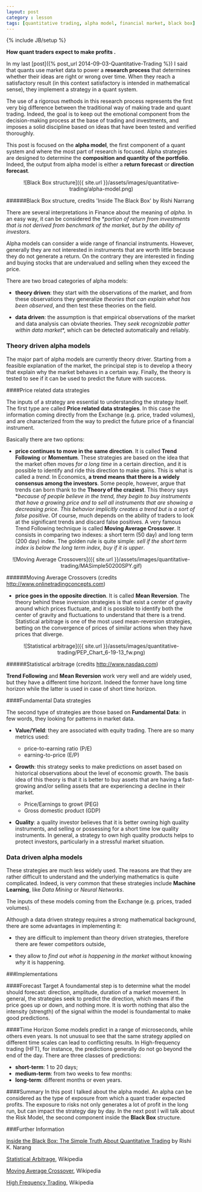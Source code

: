 ```yaml
---
layout: post
category : lesson
tags: [quantitative trading, alpha model, financial market, black box]
---
```

{% include JB/setup %}

**How quant traders expect to make profits .**

<!--more-->

In my last [post]({% post_url 2014-09-03-Quantitative-Trading %}) I said that quants use market data to power a **research process** that determines whether their ideas are right or wrong over time.
When they reach a satisfactory result (in this context satisfactory is intended in mathematical sense), they implement a strategy in a quant system.

The use of a rigorous methods in this research process represents the first very big difference between the traditional way of making trade and quant trading.
Indeed, the goal is to keep out the emotional component from the decision-making process at the base of trading and investments, and imposes a solid discipline based on ideas that have been tested and verified thoroughly.

This post is focused on the **alpha model**,  the first component of a quant system and where the most part of research is focused.
Alpha strategies are designed to determine the **composition and quantity of the portfolio**. Indeed, the output from alpha model is either a **return forecast** or **direction forecast**.

<div style="text-align:center" markdown="1">
![Black Box structure]({{ site.url }}/assets/images/quantitative-trading/alpha-model.png)
</div>

######Black Box structure, credits 'Inside The Black Box' by Rishi Narrang

There are several interpretations in Finance about the meaning of *alpha*. In an easy way, it can be considered the **portion of return from investments that is not derived from benchmark of the market, but by the ability of investors*.

Alpha models can consider a wide range of financial instruments. However, generally they are not interested in instruments that are worth little because they do not generate a return. On the contrary they are interested in finding and buying stocks that are undervalued and selling when they exceed the price.

There are two broad categories of alpha models:

- **theory driven**: they start with the observations of the market, and from these observations they generalize *theories that can explain what has been observed*, and then test these theories on the field. 
 
- **data driven**: the assumption is that empirical observations of the market and data analysis can obviate theories. They *seek recognizable patter within data market**, which can be detected automatically and reliably. 

### Theory driven alpha models
The major part of alpha models are currently theory driver. Starting from a feasible explanation of the market, the principal step is to develop a theory that explain why the market behaves in a certain way. Finally, the theory is tested to see if it can be used to predict the future with success.


####Price related data strategies

The inputs of a strategy are essential to understanding the strategy itself.
The first type are called **Price related data strategies**. In this case the information coming directly from the Exchange (e.g. price, traded volumes), and are characterized from the way to predict the future price of a financial instrument.

Basically there are two options:

- **price continues to move in the same direction**. It is called **Trend Following** or **Momentum**. These strategies are based on the idea that the market often moves *for a long time* in a certain direction, and it is possible to identify and ride this direction to make gains. This is what is called a *trend*. In Economics, **a trend means that there is a widely consensus among the investors**. Some people, however, argue that trends can born thank to the **Theory of the craziest**.  This theory says **because of people believe in the trend, they begin to buy instruments that have a growing price and to sell all instruments that are showing a decreasing price. This behavior implicitly creates a trend but is a sort of false positive*. Of course, much depends on the ability of traders to look at the significant trends and discard false positives. A very famous Trend Following technique is called **Moving Average Crossover**. It consists in comparing two indexes: a short term (50 day) and long term (200 day) index. The golden rule is quite simple: *sell if the short term index is below the long term index, buy if it is upper*.

<div style="text-align:center" markdown="1">
![Moving Average Crossovers]({{ site.url }}/assets/images/quantitative-trading/MASimple50200SPY.gif)
</div>

######Moving Average Crossovers (credits http://www.onlinetradingconcepts.com)

- **price goes in the opposite direction**. It is called **Mean Reversion**. The theory behind these inversion strategies is that exist a center of gravity around which prices fluctuate, and it is possible to identify both the center of gravity and fluctuations to understand that there is a trend. Statistical arbitrage is one of the most used mean-reversion strategies, betting on the convergence of prices of similar actions when they have prices that diverge.


<div style="text-align:center" markdown="1">
![Statistical arbitrage]({{ site.url }}/assets/images/quantitative-trading/PEP_Chart_6-19-13_fw.png)
</div>

######Statistical arbitrage (credits http://www.nasdaq.com)


**Trend Following** and **Mean Reversion** work very well and are widely used, but they have a different time horizont. Indeed the former have long time horizon while the latter is used in case of short time horizon. 

####Fundamental Data strategies

The second type of strategies are those based on **Fundamental Data**: in few words, they looking for patterns in market data. 

- **Value/Yield**: they are associated with equity trading. There are so many metrics used: 
	- price-to-earning ratio (P/E)
	- earning-to-price (E/P)


- **Growth**: this strategy seeks to make predictions on asset based on historical observations about the level of economic growth. The basis idea of this theory is that it is better to buy assets that are having a fast-growing and/or selling assets that are experiencing a decline in their market. 
	- Price/Earnings to growt (PEG) 
	- Gross domestic product (GDP) 


- **Quality**: a quality investor believes that it is better owning high quality instruments, and selling or possessing for a short time low quality instruments. 
In general, a strategy to own high quality products helps to protect investors, particularly in a stressful market situation.

### Data driven alpha models
These strategies are much less widely used. The reasons are that they are rather difficult to understand and the underlying mathematics is quite complicated.
Indeed, is very common that these strategies include **Machine Learning**, like *Data Mining* or *Neural Networks*.

The inputs of these models coming from the Exchange (e.g. prices, traded volumes).

Although a data driven strategy requires a strong mathematical background, there are some advantages in implementing it:

- they are difficult to implement than theory driven strategies, therefore there are fewer competitors outside,

- they allow to *find out what is happening in the market* without knowing *why* it is happening.


###Implementations

####Forecast Target
A foundamental step is to determine what the model should forecast: direction, amplitude, duration of a market movement. In general, the strategies seek to predict the direction, which means if the price goes up or down, and nothing more. It is worth nothing that also the intensity (strength) of the signal within the model is foundamental to make good predictions.

####Time Horizon
Some models predict in a range of microseconds, while others even years. Is not unusual to see that the same strategy applied on different time scales can lead to conflicting results. In High-frequency trading (HFT), for instance, the predictions generally do not go beyond the end of the day. There are three classes of predictions:

- **short-term**: 1 to 20 days;
- **medium-term**: from two weeks to few months:
- **long-term**: different months or even years.


####Summary
In this post I talked about the alpha model. An alpha can be considered as the type of exposure from which a quant trader expected profits. The exposure to risks not only generates a lot of profit in the long run, but can impact the strategy day by day. In the next post I will talk about the Risk Model, the second component inside the **Black Box** structure.

###Further Information

[Inside the Black Box: The Simple Truth About Quantitative Trading](http://www.amazon.com/Inside-Black-Box-Quantitative-Trading/dp/1480590061) by Rishi K. Narang

[Statistical Arbitrage](http://en.wikipedia.org/wiki/Statistical_arbitrage), Wikipedia

[Moving Average Crossover](http://en.wikipedia.org/wiki/Moving_average_crossover), Wikipedia

[High Frequency Trading](http://en.wikipedia.org/wiki/High-frequency_trading), Wikipedia




